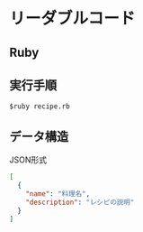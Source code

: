 # リーダブルコード

## Ruby

## 実行手順

```$ruby recipe.rb```


## データ構造

JSON形式

```json
[
  {
    "name": "料理名",
    "description": "レシピの説明"
  }
]
```
